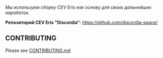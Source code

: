 
*Мы используем сборку CEV Eris как основу для своих дальнейших наработок.*

**Репозиторий CEV Eris "Discordia"**: https://github.com/discordia-space/
## CONTRIBUTING

Please see [CONTRIBUTING.md](CONTRIBUTING.md)
